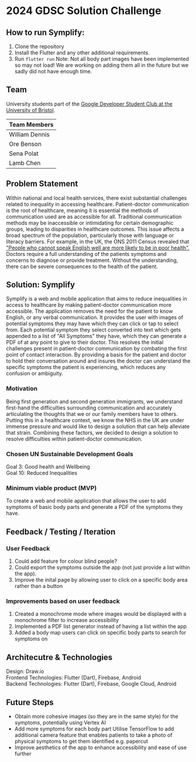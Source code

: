 # 2024 GDSC Solution Challenge

## How to run Symplify:
1. Clone the repository
2. Install the Flutter and any other additional requirements.
3. Run `flutter run`
Note: Not all body part images have been implemented so may not load! We are working on adding them all in the future but we sadly did not have enough time.

## Team
University students part of the [Google Developer Student Club at the University of Bristol](https://gdsc.community.dev/university-of-bristol/).

| Team Members    |
| -------- | 
| William Dennis  |  
| Ore Benson  | 
| Sena Polat  | 
| Lamb Chen  | 

## Problem Statement
Within national and local health services, there exist substantial challenges related to inequality in accessing healthcare. Patient-doctor communication is the root of healthcare, meaning it is essential the methods of communication used are as accessible for all. Traditional communication methods may be inaccessible or intimidating for certain demographic groups, leading to disparities in healthcare outcomes. This issue affects a broad spectrum of the population, particularly those with language or literacy barriers. For example, in the UK, the ONS 2011 Census revealed that ["People who cannot speak English well are more likely to be in poor health".](https://www.ons.gov.uk/peoplepopulationandcommunity/culturalidentity/language/articles/peoplewhocannotspeakenglishwellaremorelikelytobeinpoorhealth/2015-07-09) Doctors require a full understanding of the patients symptoms and concerns to diagnose or provide treatment. Without the understanding, there can be severe consequences to the health of the patient.

## Solution: Symplify
Symplify is a web and mobile application that aims to reduce inequalities in access to healthcare by making patient-doctor communication more accessible. The application removes the need for the patient to know English, or any verbal communication. It provides the user with images of potential symptoms they may have which they can click or tap to select from. Each potential symptom they select converted into text which gets appended to a list of "All Symptoms" they have, which they can generate a PDF of at any point to give to their doctor. This resolves the initial challenges present in patient-doctor communication by combating the first point of contact interaction. By providing a basis for the patient and doctor to hold their conversation around and insures the doctor can understand the specific symptoms the patient is experiencing, which reduces any confusion or ambiguity.

### Motivation
Being first generation and second generation immigrants, we understand first-hand the difficulties surrounding communication and accurately articulating the thoughts that we or our family members have to others. Putting this in a healthcare context, we know the NHS in the UK are under immense pressure and would like to design a solution that can help alleviate that strain. Combining these factors, we decided to design a solution to resolve difficulties within patient-doctor communication. 

### Chosen UN Sustainable Development Goals
Goal 3: Good health and Wellbeing  
Goal 10: Reduced Inequalities   

### Minimum viable product (MVP)
To create a web and mobile application that allows the user to add symptoms of basic body parts and generate a PDF of the symptoms they have. 

## Feedback / Testing / Iteration
### User Feedback
1. Could add feature for colour blind people?
2. Could export the symptoms outside the app (not just provide a list within the app).
3. Improve the inital page by allowing user to click on a specific body area rather than a button

### Improvements based on user feedback
1. Created a monochrome mode where images would be displayed with a monochrome filter to increase accessibility
2. Implemented a PDF list generator instead of having a list within the app
3. Added a body map users can click on specific body parts to search for symptoms on

## Architecutre & Technologies
Design: Draw.io   
Frontend Technologies: Flutter (Dart), Firebase, Android  
Backend Technologies: Flutter (Dart), Firebase, Google Cloud, Android      

## Future Steps
- Obtain more cohesive images (so they are in the same style) for the symptoms, potentially using Vertex AI
- Add more symptoms for each body part
  Utilise TensorFlow to add additional camera feature that enables patients to take a photo of physical symptoms to get them identified e.g. papercut  
- Improve aesthetics of the app to enhance accessibility and ease of use further

